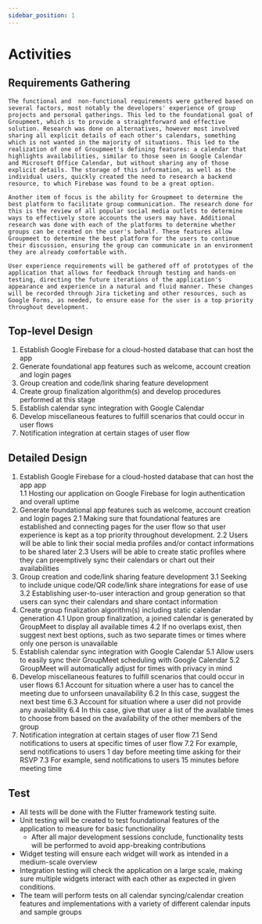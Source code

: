 ```yaml
---
sidebar_position: 1
---
```


# Activities

## Requirements Gathering

    The functional and  non-functional requirements were gathered based on several factors, most notably the developers' experience of group projects and personal gatherings. This led to the foundational goal of Groupmeet, which is to provide a straightforward and effective solution. Research was done on alternatives, however most involved sharing all explicit details of each other's calendars, something which is not wanted in the majority of situations. This led to the realization of one of Groupmeet's defining features: a calendar that highlights availabilities, similar to those seen in Google Calendar and Microsoft Office Calendar, but without sharing any of those explicit details. The storage of this information, as well as the individual users, quickly created the need to research a backend resource, to which Firebase was found to be a great option.
    
    Another item of focus is the ability for Groupmeet to determine the best platform to facilitate group communication. The research done for this is the review of all popular social media outlets to determine ways to effectively store accounts the users may have. Additional research was done with each of the platforms to determine whether groups can be created on the user's behalf. These features allow Groupmeet to determine the best platform for the users to continue their discussion, ensuring the group can communicate in an environment they are already comfortable with.
    
    User experience requirements will be gathered off of prototypes of the application that allows for feedback through testing and hands-on testing, directing the future iterations of the application's appearance and experience in a natural and fluid manner. These changes will be recorded through Jira ticketing and other resources, such as Google Forms, as needed, to ensure ease for the user is a top priority throughout development.

## Top-level Design

1. Establish Google Firebase for a cloud-hosted database that can host the app
2. Generate foundational app features such as welcome, account creation and login pages
3. Group creation and code/link sharing feature development
4. Create group finalization algorithm(s) and develop procedures performed at this stage
5. Establish calendar sync integration with Google Calendar
6. Develop miscellaneous features to fulfill scenarios that could occur in user flows
7. Notification integration at certain stages of user flow

## Detailed Design

1. Establish Google Firebase for a cloud-hosted database that can host the app app<br /> 
    1.1 Hosting our application on Google Firebase for login authentication and overall uptime<br /> 
2. Generate foundational app features such as welcome, account creation and login pages
    2.1 Making sure that foundational features are established and connecting pages for the user flow so that user experience is kept as a top priority throughout development.
    2.2 Users will be able to link their social media profiles and/or contact informations to be shared later
    2.3 Users will be able to create static profiles where they can preemptively sync their calendars or chart out their availabilities
3. Group creation and code/link sharing feature development
    3.1 Seeking to include unique code/QR code/link share integrations for ease of use
    3.2 Establishing user-to-user interaction and group generation so that users can sync their calendars and share contact information
4. Create group finalization algorithm(s) including static calendar generation
    4.1 Upon group finalization, a joined calendar is generated by GroupMeet to display all available times
    4.2 If no overlaps exist, then suggest next best options, such as two separate times or times where only one person is unavailable
5. Establish calendar sync integration with Google Calendar
    5.1 Allow users to easily sync their GroupMeet scheduling with Google Calendar
    5.2 GroupMeet will automatically adjust for times with privacy in mind
6. Develop miscellaneous features to fulfill scenarios that could occur in user flows
    6.1 Account for situation where a user has to cancel the meeting due to unforseen unavailability
    6.2 In this case, suggest the next best time
    6.3 Account for situation where a user did not provide any availability
    6.4 In this case, give that user a list of the available times to choose from based on the availability of the other members of the group
7. Notification integration at certain stages of user flow
    7.1 Send notifications to users at specific times of user flow
    7.2 For example, send notifications to users 1 day before meeting time asking for their RSVP
    7.3 For example, send notifications to users 15 minutes before meeting time

## Test

- All tests will be done with the Flutter framework testing suite.
- Unit testing will be created to test foundational features of the application to measure for basic functionality
    - After all major development sessions conclude, functionality tests will be performed to avoid app-breaking contributions
- Widget testing will ensure each widget will work as intended in a medium-scale overview
- Integration testing will check the application on a large scale, making sure multiple widgets interact with each other as expected in given conditions.
- The team will perform tests on all calendar syncing/calendar creation features and implementations with a variety of different calendar inputs and sample groups
